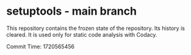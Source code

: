 # setuptools - main branch

This repository contains the frozen state of the repository.
Its history is cleared. It is used only for static code
analysis with Codacy.

Commit Time: 1720565456